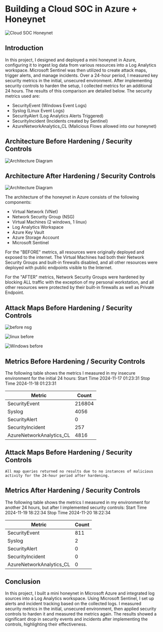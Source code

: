# Building a Cloud SOC in Azure + Honeynet
![Cloud SOC Honeynet](https://github.com/user-attachments/assets/eee186a7-f7b1-48a0-9362-7949d2e52b66)


## Introduction

In this project, I designed and deployed a mini honeynet in Azure, configuring it to ingest log data from various resources into a Log Analytics workspace. Microsoft Sentinel was then utilized to create attack maps, trigger alerts, and manage incidents. Over a 24-hour period, I measured key security metrics in the initial, unsecured environment. After implementing security controls to harden the setup, I collected metrics for an additional 24 hours. The results of this comparison are detailed below. The security metrics used are:

- SecurityEvent (Windows Event Logs)
- Syslog (Linux Event Logs)
- SecurityAlert (Log Analytics Alerts Triggered)
- SecurityIncident (Incidents created by Sentinel)
- AzureNetworkAnalytics_CL (Malicious Flows allowed into our honeynet)

## Architecture Before Hardening / Security Controls
![Architecture Diagram](https://i.imgur.com/aBDwnKb.jpg)

## Architecture After Hardening / Security Controls
![Architecture Diagram](https://i.imgur.com/YQNa9Pp.jpg)

The architecture of the honeynet in Azure consists of the following components:

- Virtual Network (VNet)
- Network Security Group (NSG)
- Virtual Machines (2 windows, 1 linux)
- Log Analytics Workspace
- Azure Key Vault
- Azure Storage Account
- Microsoft Sentinel

For the "BEFORE" metrics, all resources were originally deployed and exposed to the internet. The Virtual Machines had both their Network Security Groups and built-in firewalls disabled, and all other resources were deployed with public endpoints visible to the Internet.

For the "AFTER" metrics, Network Security Groups were hardened by blocking ALL traffic with the exception of my personal workstation, and all other resources were protected by their built-in firewalls as well as Private Endpoint.

## Attack Maps Before Hardening / Security Controls
![before nsg](https://github.com/user-attachments/assets/525c7e78-0aee-4bca-97f4-333b19620540)

![linux before](https://github.com/user-attachments/assets/d428ecc3-3da8-49fe-9061-30f3dbd4b5fc)

![Windows before](https://github.com/user-attachments/assets/1b266a96-0938-4ece-bbf2-5a9d927904d8)


## Metrics Before Hardening / Security Controls

The following table shows the metrics I measured in my insecure environment for the initial 24 hours:
Start Time 2024-11-17 01:23:31
Stop Time 2024-11-18 01:23:31

| Metric                   | Count
| ------------------------ | -----
| SecurityEvent            | 216804
| Syslog                   | 4056
| SecurityAlert            | 0
| SecurityIncident         | 257
| AzureNetworkAnalytics_CL | 4816

## Attack Maps Before Hardening / Security Controls

```All map queries returned no results due to no instances of malicious activity for the 24-hour period after hardening.```

## Metrics After Hardening / Security Controls

The following table shows the metrics I measured in my environment for another 24 hours, but after I implemented security controls:
Start Time 2024-11-19 18:22:34
Stop Time	2024-11-20 18:22:34

| Metric                   | Count
| ------------------------ | -----
| SecurityEvent            | 811
| Syslog                   | 2
| SecurityAlert            | 0
| SecurityIncident         | 0
| AzureNetworkAnalytics_CL | 0

## Conclusion

In this project, I built a mini honeynet in Microsoft Azure and integrated log sources into a Log Analytics workspace. Using Microsoft Sentinel, I set up alerts and incident tracking based on the collected logs. I measured security metrics in the initial, unsecured environment, then applied security controls to harden it and measured the metrics again. The results showed a significant drop in security events and incidents after implementing the controls, highlighting their effectiveness.
